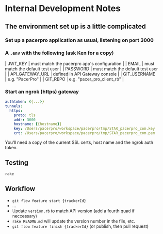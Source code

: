 # Internal Development Notes

## The environment set up is a little complicated

### Set up a pacerpro application as usual, listening on port 3000

### A `.env` with the following (ask Ken for a copy)

| JWT_KEY         | must match the pacerpro app's configuration |
| EMAIL           | must match the default test user            |
| PASSWORD        | must match the default test user            |
| API_GATEWAY_URL | defined in API Gateway console              |
| GIT_USERNAME    | e.g. "PacerPro"                             |
| GIT_REPO        | e.g. "pacer_pro_client_rb"                  |

### Start an ngrok (https) gateway

```yaml
authtoken: {{...}}
tunnels:
  https:
    proto: tls
    addr: 3000
    hostname: {{hostname}}
    key: /Users/pacerpro/workspace/pacerpro/tmp/STAR_pacerpro_com.key
    crt: /Users/pacerpro/workspace/pacerpro/tmp/STAR_pacerpro_com.pem
```

You'll need a copy of the current SSL certs, host name and the ngrok auth token.

## Testing

`rake`

## Workflow

- `git flow feature start {trackerId}`
- ...
- Update `version.rb` to match API version (add a fourth quad if neccessary)
- `rake README.md` will update the version number in the file, etc.
- `git flow feature finish {trackerId}` (or publish, then pull request)